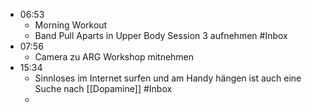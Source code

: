 - 06:53
	- Morning Workout
	- Band Pull Aparts in Upper Body Session 3 aufnehmen #Inbox
- 07:56
	- Camera zu ARG Workshop mitnehmen
- 15:34
	- Sinnloses im Internet surfen und am Handy hängen ist auch eine Suche nach [[Dopamine]] #Inbox
	-